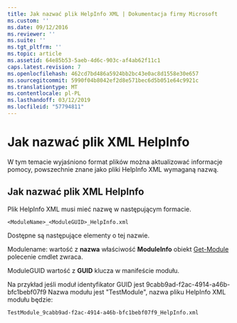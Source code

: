 ```yaml
---
title: Jak nazwać plik HelpInfo XML | Dokumentacja firmy Microsoft
ms.custom: ''
ms.date: 09/12/2016
ms.reviewer: ''
ms.suite: ''
ms.tgt_pltfrm: ''
ms.topic: article
ms.assetid: 64e85b53-5aeb-4d6c-903c-af4ab62f11c1
caps.latest.revision: 7
ms.openlocfilehash: 462cd7bd486a5924bb2bc43e0ac8d1558e30e657
ms.sourcegitcommit: 5990f04b8042ef2d8e571bec6d5b051e64c9921c
ms.translationtype: MT
ms.contentlocale: pl-PL
ms.lasthandoff: 03/12/2019
ms.locfileid: "57794811"
---
```

# <a name="how-to-name-a-helpinfo-xml-file"></a>Jak nazwać plik XML HelpInfo

W tym temacie wyjaśniono format plików można aktualizować informacje pomocy, powszechnie znane jako pliki HelpInfo XML wymaganą nazwą.

## <a name="how-to-name-a-helpinfo-xml-file"></a>Jak nazwać plik XML HelpInfo

Plik HelpInfo XML musi mieć nazwę w następującym formacie.

`<ModuleName>_<ModuleGUID>_HelpInfo.xml`

Dostępne są następujące elementy o tej nazwie.

Modulename: wartość z **nazwa** właściwość **ModuleInfo** obiekt [Get-Module](/powershell/module/Microsoft.PowerShell.Core/Get-Module) polecenie cmdlet zwraca.

ModuleGUID wartość z **GUID** klucza w manifeście modułu.

Na przykład jeśli moduł identyfikator GUID jest 9cabb9ad-f2ac-4914-a46b-bfc1bebf07f9 Nazwa modułu jest "TestModule", nazwa pliku HelpInfo XML modułu będzie:

`TestModule_9cabb9ad-f2ac-4914-a46b-bfc1bebf07f9_HelpInfo.xml`